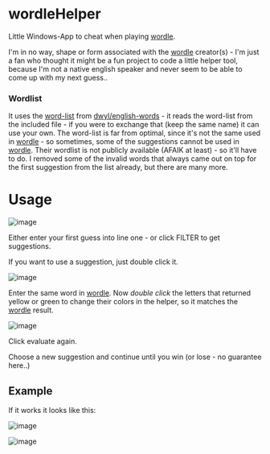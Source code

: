 # wordleHelper

Little Windows-App to cheat when playing [wordle](https://www.powerlanguage.co.uk/wordle).

I'm in no way, shape or form associated with the [wordle](https://www.powerlanguage.co.uk/wordle) creator(s) - I'm just a fan who thought it might be a fun project to code a little helper tool, because I'm not a native english speaker and never seem to be able to come up with my next guess..

### Wordlist
It uses the [word-list](https://github.com/dwyl/english-words/blob/master/words_alpha.txt) from [dwyl/english-words](https://github.com/dwyl/english-words) - it reads the word-list from the included file - if you were to exchange that (keep the same name) it can use your own. The word-list is far from optimal, since it's not the same used in [wordle](https://www.powerlanguage.co.uk/wordle) - so sometimes, some of the suggestions cannot be used in [wordle](https://www.powerlanguage.co.uk/wordle). Their wordlist is not publicly available (AFAIK at least) - so it'll have to do. I removed some of the invalid words that always came out on top for the first suggestion from the list already, but there are many more. 

# Usage

![image](https://user-images.githubusercontent.com/4972863/150164375-25c94a70-d8b3-49bc-8207-6eaebb72d8a4.png)

Either enter your first guess into line one - or click FILTER to get suggestions.

If you want to use a suggestion, just double click it.

![image](https://user-images.githubusercontent.com/4972863/150164594-495523ed-8616-4ddd-9e24-72123c4f58ee.png)

Enter the same word in [wordle](https://www.powerlanguage.co.uk/wordle). Now *double click* the letters that returned yellow or green to change their colors in the helper, so it matches the [wordle](https://www.powerlanguage.co.uk/wordle) result.

![image](https://user-images.githubusercontent.com/4972863/150165083-040a9476-9117-4f75-b956-a7f83c3e4222.png)

Click evaluate again.

Choose a new suggestion and continue until you win (or lose - no guarantee here..)

## Example

If it works it looks like this:

![image](https://user-images.githubusercontent.com/4972863/150304726-2805028e-3ae2-4e39-b960-a8375c772b7c.png)

![image](https://user-images.githubusercontent.com/4972863/150304682-f90fd62e-23ce-46e5-9bf8-968512613503.png)

